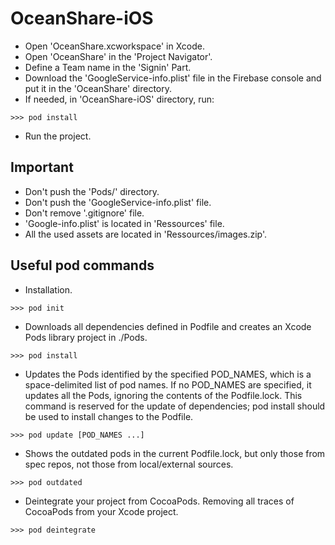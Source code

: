 # OceanShare-iOS

* Open 'OceanShare.xcworkspace' in Xcode.
* Open 'OceanShare' in the 'Project Navigator'.
* Define a Team name in the 'Signin' Part.
* Download the 'GoogleService-info.plist' file in the Firebase console and put it in the 'OceanShare' directory.
* If needed, in 'OceanShare-iOS' directory, run:
```
>>> pod install
```
* Run the project.

## Important
* Don't push the 'Pods/' directory.
* Don't push the 'GoogleService-info.plist' file.
* Don't remove '.gitignore' file.
* 'Google-info.plist' is located in 'Ressources' file.
* All the used assets are located in 'Ressources/images.zip'.

## Useful pod commands
* Installation.
```
>>> pod init
```
* Downloads all dependencies defined in Podfile and creates an Xcode Pods library project in ./Pods.
```
>>> pod install
```
* Updates the Pods identified by the specified POD_NAMES, which is a space-delimited list of pod names. If no POD_NAMES are specified, it updates all the Pods, ignoring the contents of the Podfile.lock. This command is reserved for the update of dependencies; pod install should be used to install changes to the Podfile.
```
>>> pod update [POD_NAMES ...]
```
* Shows the outdated pods in the current Podfile.lock, but only those from spec repos, not those from local/external sources.
```
>>> pod outdated
```
* Deintegrate your project from CocoaPods. Removing all traces of CocoaPods from your Xcode project.
```
>>> pod deintegrate
```
